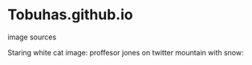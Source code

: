 # Tobuhas.github.io



image sources

Staring white cat image: proffesor jones on twitter
mountain with snow: 
